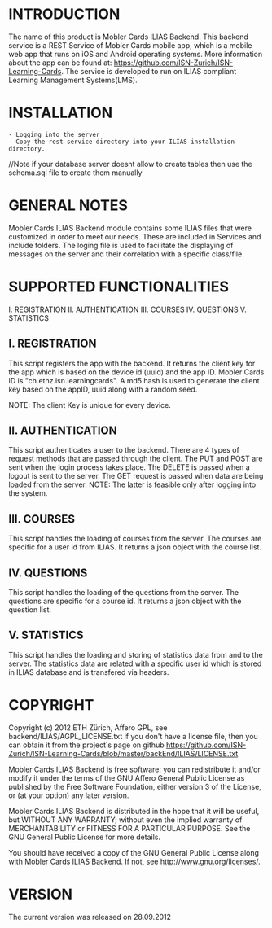 INTRODUCTION
============

The name of this product is Mobler Cards ILIAS Backend. This backend service is a REST Service of Mobler Cards mobile app,  which is a mobile web app that runs on iOS and Android operating systems. More information about the app can be found at: https://github.com/ISN-Zurich/ISN-Learning-Cards. The service is developed to run on ILIAS compliant Learning Management Systems(LMS). 


INSTALLATION
============

	- Logging into the server
	- Copy the rest service directory into your ILIAS installation directory.
//Note if your database server doesnt allow to create tables then use the schema.sql file to create them manually 

GENERAL NOTES
===============

Mobler Cards ILIAS Backend module contains some ILIAS files that were customized in order to meet our needs. These are included in Services and include folders. 
The loging file is used to facilitate the displaying of messages on the server and their correlation with a specific class/file.


SUPPORTED FUNCTIONALITIES
=========================

I.   REGISTRATION
II.  AUTHENTICATION
III. COURSES
IV.  QUESTIONS
V.   STATISTICS


I. REGISTRATION
-----------------

This script registers the app with the backend. It returns the client key for the app which is based on the device id (uuid) and the app ID. Mobler Cards ID is "ch.ethz.isn.learningcards". A md5 hash is used to generate the client key based on the appID, uuid along with a random seed.  

NOTE: The client Key is unique for every device. 


II. AUTHENTICATION
-------------------

This script authenticates a user to the backend. There are 4 types of request methods that are passed through the client. The PUT and POST are sent when the login process takes place. The DELETE is passed when a logout is sent to the server. The GET request is passed when data are being loaded from the server. NOTE: The latter is feasible only after logging into the system.
 

III. COURSES
-------------

This script handles the loading of courses from the server. The courses are specific for a user id from ILIAS. It returns a json object with the course list.


IV. QUESTIONS
--------------


This script handles the loading of the questions from the server. The questions are specific for a course id. It returns a json object with the question list.



V. STATISTICS
--------------

This script  handles the loading and storing of statistics data from and to the server. The statistics data are related with a specific user id which is stored in ILIAS database and is transfered via headers.



COPYRIGHT
==========

Copyright (c) 2012 ETH Zürich, Affero GPL, see backend/ILIAS/AGPL_LICENSE.txt
if you don't have a license file, then you can obtain it from the project΄s page 
on github <https://github.com/ISN-Zurich/ISN-Learning-Cards/blob/master/backEnd/ILIAS/LICENSE.txt> 

Mobler Cards ILIAS Backend is free software: you can redistribute it and/or modify
it under the terms of the GNU Affero General Public License as published by
the Free Software Foundation, either version 3 of the License, or (at your option) any later version.


Mobler Cards ILIAS Backend is distributed in the hope that it will be useful,
but WITHOUT ANY WARRANTY; without even the implied warranty of
MERCHANTABILITY or FITNESS FOR A PARTICULAR PURPOSE.  See the
GNU General Public License for more details.

You should have received a copy of the GNU General Public License
along with Mobler Cards ILIAS Backend. If not, see <http://www.gnu.org/licenses/>.
	

VERSION
=======

The current version was released on 28.09.2012

